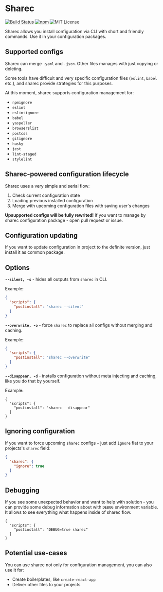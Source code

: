 # Sharec

[![Build Status](https://img.shields.io/endpoint.svg?url=https%3A%2F%2Factions-badge.atrox.dev%2Flamartire%2Fsharec%2Fbadge&style=flat)](https://actions-badge.atrox.dev/lamartire/sharec/goto)
[![npm](https://img.shields.io/npm/v/sharec)](https://npmjs.com/sharec)
![MIT License](https://camo.githubusercontent.com/4481c7672053be9c676fbc983c040ca59fddfa19/68747470733a2f2f696d672e736869656c64732e696f2f6e706d2f6c2f6c6f6775782d70726f636573736f722e737667)

Sharec allows you install configuration via CLI with short and friendly commands.
Use it in your configuration packages.

## Supported configs

Sharec can merge `.yaml` and `.json`. Other files manages with just copying or deleting.

Some tools have difficult and very specific configuration files (`eslint`, `babel` etc.),
and sharec provide strategies for this purposes.

At this moment, sharec supports configuration management for:

- `npmignore`
- `eslint`
- `eslintignore`
- `babel`
- `yaspeller`
- `browserslist`
- `postcss`
- `gitignore`
- `husky`
- `jest`
- `lint-staged`
- `stylelint`

## Sharec-powered configuration lifecycle

Sharec uses a very simple and serial flow:

1. Check current configuration state
2. Loading previous installed configuration
3. Merge with upcoming configuration files with saving user's changes

**Upsupported configs will be fully rewrited!** If you want to manage by sharec configuration
package - open pull request or issue.

## Configuration updating

If you want to update configuration in project to the definite version, just install
it as common package.

## Options

**`--silent, -s`** - hides all outputs from `sharec` in CLI.

Example:

```json
{
  "scripts": {
    "postinstall": "sharec --silent"
  }
}
```

**`--overwrite, -o`** - force `sharec` to replace all configs without merging and caching.

Example:

```json
{
  "scripts": {
    "postinstall": "sharec --overwrite"
  }
}
```

**`--disappear, -d`** - installs configuration without meta injecting and caching, like
you do that by yourself.

Example:

```
{
  "scripts": {
    "postinstall": "sharec --disappear"
  }
}
```

## Ignoring configuration

If you want to force upcoming `sharec` configs – just add `ignore` flat to your projects's `sharec` field:

```json
{
  "sharec": {
    "ignore": true
  }
}
```

## Debugging

If you see some unexpected behavior and want to help with solution - you can provide
some debug information about with `DEBUG` environment variable. It allows to see
everything what happens inside of sharec flow.

```
{
  "scripts": {
    "postinstall": "DEBUG=true sharec"
  }
}
```

## Potential use-cases

You can use sharec not only for configuration management, you can also use it for:

- Create boilerplates, like `create-react-app`
- Deliver other files to your projects
